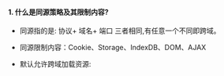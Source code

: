 #### 1. 什么是同源策略及其限制内容?

- 同源指的是: 协议+ 域名+ 端口 三者相同,有任意一个不同即跨域。

- 同源限制内容：Cookie、Storage、IndexDB、DOM、AJAX

- 默认允许跨域加载资源: <img> <link><script>

  发生跨域时，请求是照常发送的，服务器也是照常响应，但是结果被浏览器拦截了。

#### 2. 跨域解决方案

1. ##### JSONP

   - 利用<script>标签允许跨域的特点，动态向服务器获取JS代码。
   - JSONP和AJAX都是客户端向服务器发送请求，AJAX属于同源策略，JSONP属于非同源策略。
   - JSON简单并且兼容性好，但是仅支持get方法并且不安全(不能用JSONP返回重要信息)
   - 实现如下,访问后端的一个接口，接口返回JS代码，在后面的script就可以获取到其中数据。

   ```html
   <script src="http://xxx/test">
   ```

2. ##### CORS（Cross Origin Resource Sharing）跨域资源共享

   - CORS需要浏览器和服务器同时支持，IE8、9需要通过XDomainRequest实现
   - 服务器设置 Access-Control-Allow-Origin开启CORS,该属性表示允许哪些域名访问资源，*表示所有域名都可以访问。
   - 简单请求（满足一下两个条件）：
     - GET、HEAD、POST
     - Content-Type的值为text/plain 、multipart/form-data、application/x-www-form-urlencodeed中的一个。
   - 复杂请求（不是简单的就是复杂)，复杂请求在正式通信前，会先发送一次’预检‘的option请求,通过该请求来判断服务器是否允许跨域。

3. ##### postMessage

   - 页面和其打开的新窗口的数据传递
   - 多窗口间消息传递
   - 页面和嵌套的iframe消息传递
   - 上面三种场景的跨域数据传递

4. ##### Websocket

   Websocket不存在同源策略，因此可以进行跨域。

5. ##### Node中间件代理

   就是创建了一个代理服务器，代理服务器配置了CORS,然后浏览器发到代理服务器，代理服务器再转发给服务器。

6. ##### Nginx反向代理

   搭建一个nginx服务器，用于转发请求，只需要修改nginx的配置即可解决跨域。

7. ##### window.name和iframe

8. ##### location.hash + iframe

9. ##### document.domain+iframe



#### 3. 补充

- 像Vue等框架开发时，也会开启一个本地服务器，这个服务器默认配置了CORS,不过页面本身就是本地服务器返回的,因此和本地服务器是没有跨域问题的，就算把本地服务器的CORS关闭了，本地服务器依旧可以实现代理的功能(还是利用了服务器之间允许跨域的机制)。

- 注意: 通过前端的代理解决跨域只有在开发时期有效，因为开发的时候才有本地服务器(devServer)，等到打包以后，就是直接跑在服务器上了。而后端也同样部署在同一个服务器上，端口号不同，会有跨域。 因此日常工作中，主要使用的跨域解决方案是CORS和Nginx反向代理。


